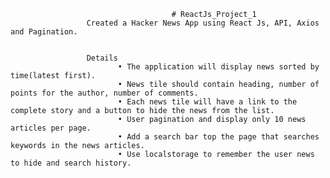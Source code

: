 

                                        # ReactJs_Project_1
                     Created a Hacker News App using React Js, API, Axios and Pagination.


                     Details
                            • The application will display news sorted by time(latest first).
                            • News tile should contain heading, number of points for the author, number of comments.
                            • Each news tile will have a link to the complete story and a button to hide the news from the list.
                            • User pagination and display only 10 news articles per page.
                            • Add a search bar top the page that searches keywords in the news articles.
                            • Use localstorage to remember the user news to hide and search history.
